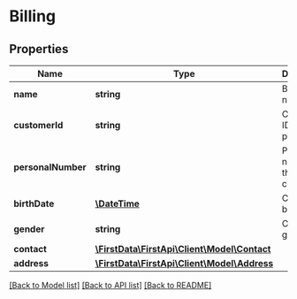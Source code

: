 # Billing

## Properties
Name | Type | Description | Notes
------------ | ------------- | ------------- | -------------
**name** | **string** | Billing name | [optional] 
**customerId** | **string** | Customer ID for billing purpose | [optional] 
**personalNumber** | **string** | Personal number for the customer | [optional] 
**birthDate** | [**\DateTime**](\DateTime.md) | Customer birth date | [optional] 
**gender** | **string** | Customer gender | [optional] 
**contact** | [**\FirstData\FirstApi\Client\Model\Contact**](Contact.md) |  | [optional] 
**address** | [**\FirstData\FirstApi\Client\Model\Address**](Address.md) |  | [optional] 

[[Back to Model list]](../README.md#documentation-for-models) [[Back to API list]](../README.md#documentation-for-api-endpoints) [[Back to README]](../README.md)


